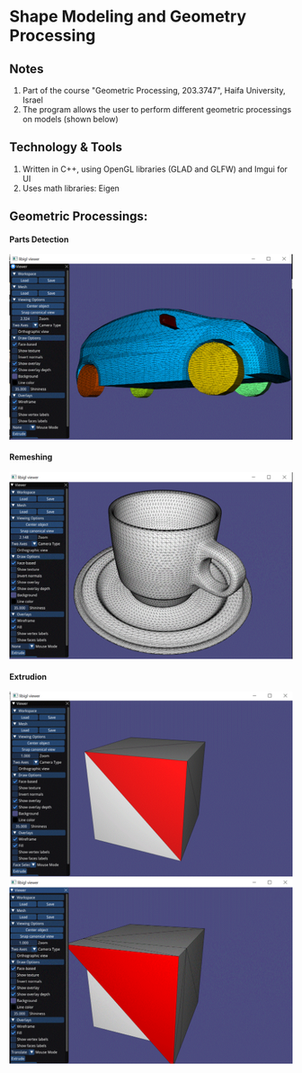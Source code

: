 # Shape Modeling and Geometry Processing

## Notes
1. Part of the course "Geometric Processing, 203.3747", Haifa University, Israel
2. The program allows the user to perform different geometric processings on models (shown below)

## Technology & Tools
1. Written in C++, using OpenGL libraries (GLAD and GLFW) and Imgui for UI
2. Uses math libraries: Eigen

## Geometric Processings:

#### Parts Detection<br/>
![alt text](assignment1/Images/Q_2/HondaImage.GIF "Title")

#### Remeshing<br/>
![alt text](assignment1/Images/Q_3/Cup.GIF "Title")

#### Extrudion<br/>
![alt text](assignment1/Images/Q_4/Before_2.GIF "Title")
![alt text](assignment1/Images/Q_4/After_2_1.GIF "Title")
